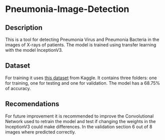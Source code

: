 # Pneumonia-Image-Detection

## Description
This is a tool for detecting Pneumonia Virus and Pneumonia Bacteria in the images of X-rays of patients. The model is trained using transfer learning with the model InceptionV3.

## Dataset
For training it uses [this dataset](https://www.kaggle.com/paultimothymooney/chest-xray-pneumonia) from Kaggle. It contains three folders: one for training, one for testing and one for validation. The model has a 68.75% of accuracy.

## Recomendations
For future improvement it is recommended to improve the Convolutional Network used to retrain the model and test if changing the weights in the InceptionV3 could make differences. In the validation section 6 out of 8 images where predicted correctly.

